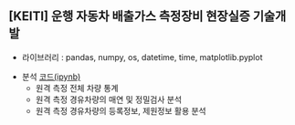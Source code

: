 ## 	[KEITI] 운행 자동차 배출가스 측정장비 현장실증 기술개발
- 라이브러리 : pandas, numpy, os, datetime, time, matplotlib.pyplot
+ 분석 [코드(ipynb)](https://github.com/kbjung/wabotech/blob/main/complete/multi_road/analysis.ipynb)
  - 원격 측정 전체 차량 통계
  - 원격 측정 경유차량의 매연 및 정밀검사 분석
  - 원격 측정 경유차량의 등록정보, 제원정보 활용 분석
